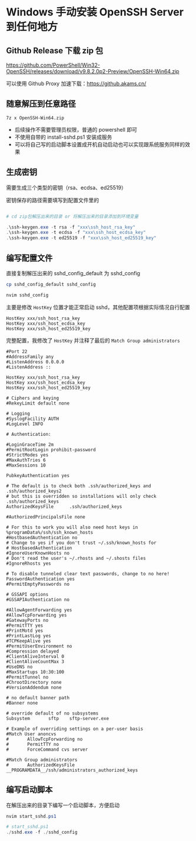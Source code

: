 # Windows 手动安装 OpenSSH Server 到任何地方

## Github Release 下载 zip 包

https://github.com/PowerShell/Win32-OpenSSH/releases/download/v9.8.2.0p2-Preview/OpenSSH-Win64.zip

可以使用 Github Proxy 加速下载：https://github.akams.cn/

## 随意解压到任意路径

```powshell
7z x OpenSSH-Win64.zip
```

- 后续操作不需要管理员权限，普通的 powershell 即可
- 不使用自带的 install-sshd.ps1 安装成服务
- 可以将自己写的启动脚本设置成开机自动启动也可以实现跟系统服务同样的效果

## 生成密钥

需要生成三个类型的密钥（rsa、ecdsa、ed25519）

密钥保存的路径需要填写到配置文件里的

```powershell

# cd zip包解压出来的目录 or 将解压出来的目录添加到环境变量

.\ssh-keygen.exe -t rsa -f "xxx\ssh_host_rsa_key"
.\ssh-keygen.exe -t ecdsa -f "xxx\ssh_host_ecdsa_key"
.\ssh-keygen.exe -t ed25519 -f "xxx\ssh_host_ed25519_key"

```

## 编写配置文件

直接复制解压出来的 sshd_config_default 为 sshd_config

```powershell
cp sshd_config_default sshd_config

nvim sshd_config
```

主要是修改 `HostKey` 位置才能正常启动 sshd，其他配置项根据实际情况自行配置

```
HostKey xxx/ssh_host_rsa_key
HostKey xxx/ssh_host_ecdsa_key
HostKey xxx/ssh_host_ed25519_key
```

完整配置，我修改了 `HostKey` 并注释了最后的 `Match Group administrators`

```
#Port 22
#AddressFamily any
#ListenAddress 0.0.0.0
#ListenAddress ::

HostKey xxx/ssh_host_rsa_key
HostKey xxx/ssh_host_ecdsa_key
HostKey xxx/ssh_host_ed25519_key

# Ciphers and keying
#RekeyLimit default none

# Logging
#SyslogFacility AUTH
#LogLevel INFO

# Authentication:

#LoginGraceTime 2m
#PermitRootLogin prohibit-password
#StrictModes yes
#MaxAuthTries 6
#MaxSessions 10

PubkeyAuthentication yes

# The default is to check both .ssh/authorized_keys and .ssh/authorized_keys2
# but this is overridden so installations will only check .ssh/authorized_keys
AuthorizedKeysFile      .ssh/authorized_keys

#AuthorizedPrincipalsFile none

# For this to work you will also need host keys in %programData%/ssh/ssh_known_hosts
#HostbasedAuthentication no
# Change to yes if you don't trust ~/.ssh/known_hosts for
# HostbasedAuthentication
#IgnoreUserKnownHosts no
# Don't read the user's ~/.rhosts and ~/.shosts files
#IgnoreRhosts yes

# To disable tunneled clear text passwords, change to no here!
PasswordAuthentication yes
#PermitEmptyPasswords no

# GSSAPI options
#GSSAPIAuthentication no

#AllowAgentForwarding yes
#AllowTcpForwarding yes
#GatewayPorts no
#PermitTTY yes
#PrintMotd yes
#PrintLastLog yes
#TCPKeepAlive yes
#PermitUserEnvironment no
#Compression delayed
#ClientAliveInterval 0
#ClientAliveCountMax 3
#UseDNS no
#MaxStartups 10:30:100
#PermitTunnel no
#ChrootDirectory none
#VersionAddendum none

# no default banner path
#Banner none

# override default of no subsystems
Subsystem       sftp    sftp-server.exe

# Example of overriding settings on a per-user basis
#Match User anoncvs
#       AllowTcpForwarding no
#       PermitTTY no
#       ForceCommand cvs server

#Match Group administrators
#       AuthorizedKeysFile __PROGRAMDATA__/ssh/administrators_authorized_keys
```

## 编写启动脚本

在解压出来的目录下编写一个启动脚本，方便启动

```powershell
nvim start_sshd.ps1
```

```powershell
# start_sshd.ps1
./sshd.exe -f ./sshd_config
```
